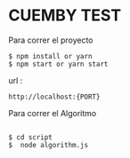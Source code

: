 # CUEMBY TEST 


Para correr el proyecto 


```
$ npm install or yarn
$ npm start or yarn start
```



url :
```
http://localhost:{PORT}
```


Para correr el Algoritmo 

```

$ cd script
$  node algorithm.js 
```




